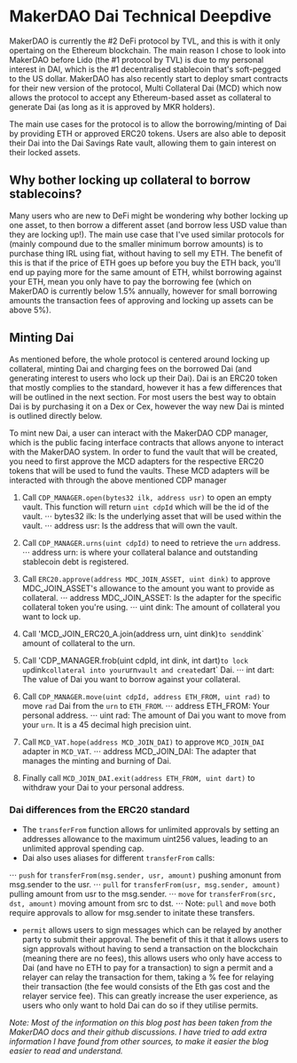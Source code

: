 # MakerDAO Dai Technical Deepdive

MakerDAO is currently the #2 DeFi protocol by TVL, and this is with it only opertaing on the Ethereum blockchain. The main reason I chose to look into MakerDAO before Lido (the #1 protocol by TVL) is due to my personal interest in DAI, which is the #1 decentralised stablecoin that's soft-pegged to the US dollar. MakerDAO has also recently start to deploy smart contracts for their new version of the protocol, Multi Collateral Dai (MCD) which now allows the protocol to accept any Ethereum-based asset as collateral to generate Dai (as long as it is approved by MKR holders).

The main use cases for the protocol is to allow the borrowing/minting of Dai by providing ETH or approved ERC20 tokens. Users are also able to deposit their Dai into the Dai Savings Rate vault, allowing them to gain interest on their locked assets. 

## Why bother locking up collateral to borrow stablecoins?

Many users who are new to DeFi might be wondering why bother locking up one asset, to then borrow a different asset (and borrow less USD value than they are locking up!). The main use case that I've used similar protocols for (mainly compound due to the smaller minimum borrow amounts) is to purchase thing IRL using fiat, without having to sell my ETH. The benefit of this is that if the price of ETH goes up before you buy the ETH back, you'll end up paying more for the same amount of ETH, whilst borrowing against your ETH, mean you only have to pay the borrowing fee (which on MakerDAO is currently below 1.5% annually, however for small borrowing amounts the transaction fees of approving and locking up assets can be above 5%).

## Minting Dai

As mentioned before, the whole protocol is centered around locking up collateral, minting Dai and charging fees on the borrowed Dai (and generating interest to users who lock up their Dai). Dai is an ERC20 token that mostly complies to the standard, however it has a few differences that will be outlined in the next section. For most users the best way to obtain Dai is by purchasing it on a Dex or Cex, however the way new Dai is minted is outlined directly below.

To mint new Dai, a user can interact with the MakerDAO CDP manager, which is the public facing interface contracts that allows anyone to interact with the MakerDAO system. In order to fund the vault that will be created, you need to first approve the MCD adapters for the respective ERC20 tokens that will be used to fund the vaults. These MCD adapters will be interacted with through the above mentioned CDP manager

1. Call `CDP_MANAGER.open(bytes32 ilk, address usr)` to open an empty vault. This function will return `uint cdpId` which will be the id of the vault. 
⋅⋅⋅ bytes32 ilk: Is the underlying asset that will be used within the vault.
⋅⋅⋅ address usr: Is the address that will own the vault.

2. Call `CDP_MANAGER.urns(uint cdpId)` to need to retrieve the `urn` address.
⋅⋅⋅ address urn: is where your collateral balance and outstanding stablecoin debt is registered.

3. Call `ERC20.approve(address MDC_JOIN_ASSET, uint dink)` to approve MDC_JOIN_ASSET's allowance to the amount you want to provide as collateral.
⋅⋅⋅ address MDC_JOIN_ASSET: Is the adapter for the specific collateral token you're using.
⋅⋅⋅ uint dink: The amount of collateral you want to lock up.

4. Call 'MCD_JOIN_ERC20_A.join(address urn, uint dink)` to send `dink` amount of collateral to the urn.

5. Call 'CDP_MANAGER.frob(uint cdpId, int dink, int dart)` to lock up `dink` collateral into your `urn` vault and create `dart` Dai.
⋅⋅⋅ int dart: The value of Dai you want to borrow against your collateral.

6. Call `CDP_MANAGER.move(uint cdpId, address ETH_FROM, uint rad)` to move `rad` Dai from the `urn` to `ETH_FROM`.
⋅⋅⋅ address ETH_FROM: Your personal address.
⋅⋅⋅ uint rad: The amount of Dai you want to move from your `urn`. It is a 45 decimal high precision uint.

7. Call `MCD_VAT.hope(address MCD_JOIN_DAI)` to approve `MCD_JOIN_DAI` adapter in `MCD_VAT`.
⋅⋅⋅ address MCD_JOIN_DAI: The adapter that manages the minting and burning of Dai.

8. Finally call `MCD_JOIN_DAI.exit(address ETH_FROM, uint dart)` to withdraw your Dai to your personal address.

### Dai differences from the ERC20 standard

- The `transferFrom` function allows for unlimited approvals by setting an addresses allowance to the maximum uint256 values, leading to an unlimited approval spending cap.
- Dai also uses aliases for different `transferFrom` calls:

⋅⋅⋅ `push` for `transferFrom(msg.sender, usr, amount)` pushing amonunt from msg.sender to the usr.
⋅⋅⋅ `pull` for `transferFrom(usr, msg.sender, amount)` pulling amount from usr to the msg.sender.
⋅⋅⋅ `move` for `transferFrom(src, dst, amount)` moving amount from src to dst.
⋅⋅⋅ Note: `pull` and `move` both require approvals to allow for msg.sender to initate these transfers.

- `permit` allows users to sign messages which can be relayed by another party to submit their approval. The benefit of this it that it allows users to sign approvals without having to send a transaction on the blockchain (meaning there are no fees), this allows users who only have access to Dai (and have no ETH to pay for a transaction) to sign a permit and a relayer can relay the transaction for them, taking a % fee for relaying their transaction (the fee would consists of the Eth gas cost and the relayer service fee). This can greatly increase the user experience, as users who only want to hold Dai can do so if they utilise permits.


_Note: Most of the information on this blog post has been taken from the MakerDAO docs and their github discussions. I have tried to add extra information I have found from other sources, to make it easier the blog easier to read and understand._